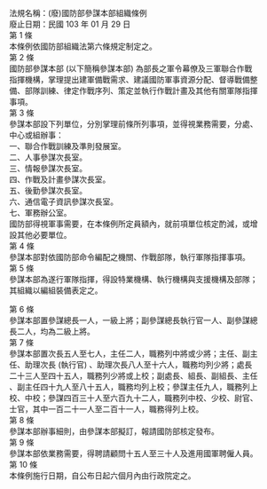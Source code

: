 法規名稱：(廢)國防部參謀本部組織條例  
廢止日期：民國 103 年 01 月 29 日  
第 1 條  
本條例依國防部組織法第六條規定制定之。  
第 2 條  
國防部參謀本部 (以下簡稱參謀本部) 為部長之軍令幕僚及三軍聯合作戰  
指揮機構，掌理提出建軍備戰需求、建議國防軍事資源分配、督導戰備整  
備、部隊訓練、律定作戰序列、策定並執行作戰計畫及其他有關軍隊指揮  
事項。  
第 3 條  
參謀本部設下列單位，分別掌理前條所列事項，並得視業務需要，分處、  
中心或組辦事：  
一、聯合作戰訓練及準則發展室。  
二、人事參謀次長室。  
三、情報參謀次長室。  
四、作戰及計畫參謀次長室。  
五、後勤參謀次長室。  
六、通信電子資訊參謀次長室。  
七、軍務辦公室。  
國防部得視軍事需要，在本條例所定員額內，就前項單位核定酌減，或增  
設其他必要單位。  
第 4 條  
參謀本部對依國防部命令編配之機關、作戰部隊，執行軍隊指揮事項。  
第 5 條  
參謀本部為遂行軍隊指揮，得設特業機構、執行機構與支援機構及部隊；  
其組織以編組裝備表定之。  


第 6 條  
參謀本部置參謀總長一人，一級上將；副參謀總長執行官一人、副參謀總  
長二人，均為二級上將。  
第 7 條  
參謀本部置次長五人至七人，主任二人，職務列中將或少將；主任、副主  
任、助理次長 (執行官) 、助理次長八人至十六人，職務均列少將；處長  
二十三人至四十五人，職務列少將或上校；副處長、組長、副組長、主任  
、副主任四十九人至八十五人，職務均列上校；參謀主任九人，職務列上  
校、中校；參謀四百三十人至六百九十二人，職務列中校、少校、尉官、  
士官，其中一百二十一人至二百十一人，職務得列上校。  
第 8 條  
參謀本部辦事細則，由參謀本部擬訂，報請國防部核定發布。  
第 9 條  
參謀本部依業務需要，得聘請顧問十五人至三十人及進用國軍聘僱人員。  
第 10 條  
本條例施行日期，自公布日起六個月內由行政院定之。  


